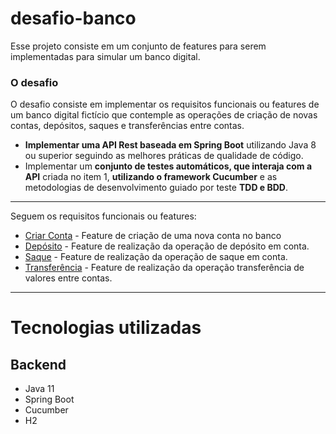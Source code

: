 # desafio-banco
Esse projeto consiste em um conjunto de features para serem implementadas para simular um banco digital.

### O desafio
O desafio consiste em implementar os requisitos funcionais ou features de um banco digital fictício que contemple as operações de criação de novas contas, depósitos, saques e transferências entre contas.

- **Implementar uma API Rest baseada em Spring Boot** utilizando Java 8 ou superior seguindo as melhores práticas de qualidade de código.
- Implementar um **conjunto de testes automáticos, que interaja com a API** criada no item 1, **utilizando o framework Cucumber** e as metodologias de desenvolvimento guiado por teste **TDD e BDD**.

---

Seguem os requisitos funcionais ou features:

* [Criar Conta](src/test/resources/br/com/michaelmartins/desafiobanco/bdd/criar_conta.feature) - Feature de criação de uma nova conta no banco
* [Depósito](src/test/resources/br/com/michaelmartins/desafiobanco/bdd/deposito.feature) - Feature de realização da operação de depósito em conta.
* [Saque](src/test/resources/br/com/michaelmartins/desafiobanco/bdd/saque.feature) - Feature de realização da operação de saque em conta.
* [Transferência](src/test/resources/br/com/michaelmartins/desafiobanco/bdd/transferencia.feature) - Feature de realização da operação transferência de valores entre contas.

---

# Tecnologias utilizadas
## Backend
- Java 11
- Spring Boot
- Cucumber
- H2